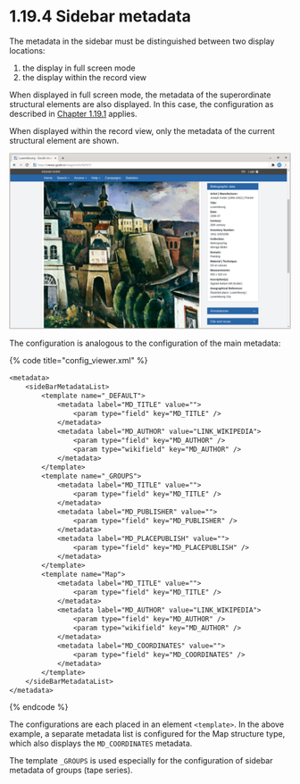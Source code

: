 # 1.19.4 Sidebar metadata

The metadata in the sidebar must be distinguished between two display locations:

1. the display in full screen mode
2. the display within the record view 

When displayed in full screen mode, the metadata of the superordinate structural elements are also displayed. In this case, the configuration as described in [Chapter 1.19.1](1.md) applies.

When displayed within the record view, only the metadata of the current structural element are shown.

![Metadata display in the sidebar in the record view](../../../.gitbook/assets/conf_1.19.4.png)

The configuration is analogous to the configuration of the main metadata:

{% code title="config\_viewer.xml" %}
```markup
<metadata>
    <sideBarMetadataList>
        <template name="_DEFAULT">
            <metadata label="MD_TITLE" value="">
                <param type="field" key="MD_TITLE" />
            </metadata>
            <metadata label="MD_AUTHOR" value="LINK_WIKIPEDIA">
                <param type="field" key="MD_AUTHOR" />
                <param type="wikifield" key="MD_AUTHOR" />
            </metadata>
        </template>
        <template name="_GROUPS">
            <metadata label="MD_TITLE" value="">
                <param type="field" key="MD_TITLE" />
            </metadata>
            <metadata label="MD_PUBLISHER" value="">
                <param type="field" key="MD_PUBLISHER" />
            </metadata>
            <metadata label="MD_PLACEPUBLISH" value="">
                <param type="field" key="MD_PLACEPUBLISH" />
            </metadata>
        </template>
        <template name="Map">
            <metadata label="MD_TITLE" value="">
                <param type="field" key="MD_TITLE" />
            </metadata>
            <metadata label="MD_AUTHOR" value="LINK_WIKIPEDIA">
                <param type="field" key="MD_AUTHOR" />
                <param type="wikifield" key="MD_AUTHOR" />
            </metadata>
            <metadata label="MD_COORDINATES" value="">
                <param type="field" key="MD_COORDINATES" />
            </metadata>
        </template>
    </sideBarMetadataList>
</metadata>
```
{% endcode %}

The configurations are each placed in an element `<template>`. In the above example, a separate metadata list is configured for the Map structure type, which also displays the `MD_COORDINATES` metadata. 

The template `_GROUPS` is used especially for the configuration of sidebar metadata of groups \(tape series\).

